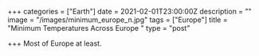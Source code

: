 +++
categories = ["Earth"]
date = 2021-02-01T23:00:00Z
description = ""
image = "/images/minimum_europe_n.jpg"
tags = ["Europe"]
title = "Minimum Temperatures Across Europe "
type = "post"

+++
Most of Europe at least.